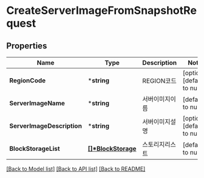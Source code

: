 # CreateServerImageFromSnapshotRequest

## Properties
Name | Type | Description | Notes
------------ | ------------- | ------------- | -------------
**RegionCode** | ***string** | REGION코드 | [optional] [default to null]
**ServerImageName** | ***string** | 서버이미지이름 | [default to null]
**ServerImageDescription** | ***string** | 서버이미지설명 | [optional] [default to null]
**BlockStorageList** | **[[]\*BlockStorage](BlockStorage.md)** | 스토리지리스트 | [default to null]

[[Back to Model list]](../README.md#documentation-for-models) [[Back to API list]](../README.md#documentation-for-api-endpoints) [[Back to README]](../README.md)


